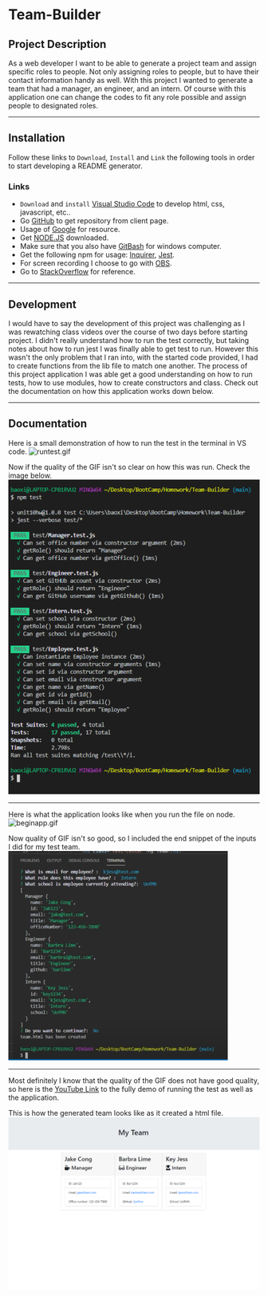 # Team-Builder

## Project Description

As a web developer I want to be able to generate a project team and assign specific roles to people. Not only assigning roles to people, but to have their contact information handy as well. With this project I wanted to generate a team that had a manager, an engineer, and an intern. Of course with this application one can change the codes to fit any role possible and assign people to designated roles.  

---
## Installation 

Follow these links to `Download`, `Install` and `Link` the following tools in order to start developing a README generator.

### Links
-  `Download` and `install` [Visual Studio Code](https://code.visualstudio.com/) to develop html, css, javascript, etc..
-  Go [GitHub](http://www.github.com) to get repository from client page.
-  Usage of [Google](http://www.google.com) for resource.
-  Get [NODE.JS](https://nodejs.org/en/) downloaded.
-  Make sure that you also have [GitBash](https://git-scm.com/downloads) for windows computer.
-  Get the following npm for usage: [Inquirer](https://www.npmjs.com/package/inquirer), [Jest](https://jestjs.io/docs/en/getting-started).
-  For screen recording I choose to go with [OBS](https://obsproject.com/).
- Go to [StackOverflow](https://stackoverflow.com/) for reference.

---
## Development

I would have to say the development of this project was challenging as I was rewatching class videos over the course of two days before starting project. I didn't really understand how to run the test correctly, but taking notes about how to run jest I was finally able to get test to run. However this wasn't the only problem that I ran into, with the started code provided, I had to create functions from the lib file to match one another. The process of this project application I was able get a good understanding on how to run tests, how to use modules, how to create constructors and class. Check out the documentation on how this application works down below. 

---
## Documentation

Here is a small demonstration of how to run the test in the terminal in VS code. 
![runtest.gif](/images/runtest.gif)

Now if the quality of the GIF isn't so clear on how this was run. Check the image below.
![runtest.PNG](/images/runtest.PNG)

---

Here is what the application looks like when you run the file on node.
![beginapp.gif](/images/beginapp.gif)

Now quality of GIF isn't so good, so I included the end snippet of the inputs I did for my test team. 
![teaminput.PNG](/images/teaminput.PNG)

---
Most definitely I know that the quality of the GIF does not have good quality, so here is the [YouTube Link](https://youtu.be/dbkfmjkjdW0) to the fully demo of running the test as well as the application.

This is how the generated team looks like as it created a html file.
![weblayout.PNG](/images/weblayout.PNG)

